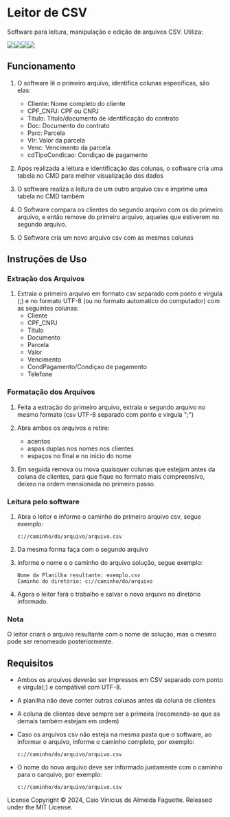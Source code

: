 # Leitor de CSV

Software para leitura, manipulação e edição de arquivos CSV. Utiliza: 

<img src="https://img.shields.io/badge/C%2B%2B-00599C?style=for-the-badge&logo=c%2B%2B&logoColor=blue&color=black"/><img src="https://img.shields.io/badge/Csharp-00599C?style=for-the-badge&logo=csharp&logoColor=purple&color=black"/><img src="https://img.shields.io/badge/.NET-512BD4?style=for-the-badge&logo=dotnet&logoColor=641f5e&color=black"/><img loading="lazy" src="https://img.shields.io/badge/GNU%20Bash-4EAA25?style=for-the-badge&logo=GNU%20Bash&logoColor=green&color=black">

## Funcionamento

1. O software lê o primeiro arquivo, identifica colunas especificas, são elas:
    - Cliente: Nome completo do cliente
    - CPF_CNPJ: CPF ou CNPJ
    - Titulo: Titulo/documento de identificação do contrato
    - Doc: Documento do contrato
    - Parc: Parcela
    - Vlr: Valor da parcela
    - Venc: Vencimento da parcela
    - cdTipoCondicao: Condiçao de pagamento

2. Após realizada a leitura e identificação das colunas, o software cria uma tabela no CMD para melhor visualização dos dados

3. O software realiza a leitura de um outro arquivo csv e imprime uma tabela no CMD também

4. O Software compara os clientes do segundo arquivo com os do primeiro arquivo, e então remove do primeiro arquivo, aqueles que estiverem no segundo arquivo.

5. O Software cria um novo arquivo csv com as mesmas colunas

## Instruções de Uso
### Extração dos Arquivos
1. Extraia o primeiro arquivo em formato csv separado com ponto e virgula (;) e no formato UTF-8 (ou no formato automatico do computador) com as seguintes colunas:
    - Cliente
    - CPF_CNPJ
    - Titulo
    - Documento
    - Parcela
    - Valor
    - Vencimento
    - CondPagamento/Condiçao de pagamento
    - Telefone

### Formatação dos Arquivos
1. Feita a extração do primeiro arquivo, extraia o segundo arquivo no mesmo formato (csv UTF-8 separado com ponto e virgula ";")

2. Abra ambos os arquivos e retire:
    - acentos 
    - aspas duplas nos nomes nos clientes 
    - espaços no final e no inicio do nome

3. Em seguida remova ou mova quaisquer colunas que estejam antes da coluna de clientes, para que fique no formato mais compreensivo, deixeo na ordem mensionada no primeiro passo.

### Leitura pelo software
1. Abra o leitor e informe o caminho do primeiro arquivo csv, segue exemplo:
    ```
    c://caminho/do/arquivo/arquivo.csv
    ```
2. Da mesma  forma faça com o segundo arquivo

3. Informe o nome e o caminho do arquivo solução, segue exemplo:
    ```
    Nome da Planilha resultante: exemplo.csv
    Caminho do diretório: c://caminho/do/arquivo
    ```
5. Agora o leitor fará o trabalho e salvar o novo arquivo no diretório informado.

### Nota
O leitor criará o arquivo resultante com o nome de solução, mas o mesmo pode ser renomeado posteriormente.

## Requisitos
- Ambos os arquivos deverão ser impressos em CSV separado com ponto e virgula(;) e compátivel com UTF-8.

- A planilha não deve conter outras colunas antes da coluna de clientes

- A coluna de clientes deve sempre ser a primeira (recomenda-se que as demais também estejam em ordem)

- Caso os arquivos csv não esteja na mesma pasta que o software, ao informar o arquivo, informe o caminho completo, por exemplo:
    ```
    c://caminho/do/arquivo/arquivo.csv
    ```
- O nome do novo arquivo deve ser informado juntamente com o caminho para o carquivo, por exemplo:
    ```
    c://caminho/do/arquivo/arquivo.csv
    ```

License
Copyright © 2024, Caio Vinicius de Almeida Faguette. Released under the MIT License.
